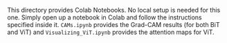 This directory provides Colab Notebooks. No local setup is needed for this one. Simply open up a notebook in Colab and follow the instructions specified inside it. `CAMs.ipynb` provides the Grad-CAM results (for both BiT and ViT) and `Visualizing_ViT.ipynb` provides the attention maps for ViT. 
